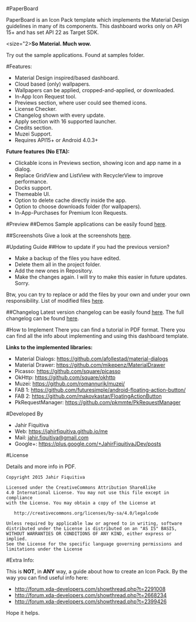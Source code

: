 #PaperBoard

PaperBoard is an Icon Pack template which implements the Material Design guidelines in many of its components.
This dashboard works only on API 15+ and has set API 22 as Target SDK.

<size="2><b>So Material. Much wow.</b></size>


Try out the sample applications. Found at samples folder.


#Features:
- Material Design inspired/based dashboard.
- Cloud based (only) wallpapers.
- Wallpapers can be applied, cropped-and-applied, or downloaded.
- In-App Icon Request tool.
- Previews section, where user could see themed icons.
- License Checker.
- Changelog shown with every update.
- Apply section with 16 supported launcher.
- Credits section.
- Muzei Support.
- Requires API15+ or Android 4.0.3+

<b>Future features (No ETA):</b>
- Clickable icons in Previews section, showing icon and app name in a dialog.
- Replace GridView and ListView with RecyclerView to improve performance.
- Docks support.
- Themeable UI.
- Option to delete cache directly inside the app.
- Option to choose downloads folder (for wallpapers).
- In-App-Purchases for Premium Icon Requests.



#Preview
##Demos
Sample applications can be easily found [here](https://github.com/jahirfiquitiva/PaperBoard/tree/master/samples).

##Screenshots
Give a look at the screenshots [here](https://github.com/jahirfiquitiva/PaperBoard/tree/master/screenshots).



#Updating Guide
##How to update if you had the previous version?
- Make a backup of the files you have edited.
- Delete them all in the project folder.
- Add the new ones in Repository.
- Make the changes again.
I will try to make this easier in future updates. Sorry.

Btw, you can try to replace or add the files by your own and under your own responsibility.
List of modified files [here](https://github.com/jahirfiquitiva/PaperBoard/blob/master/fmilu.txt).

##Changelog
Latest version changelog can be easily found [here](https://github.com/jahirfiquitiva/PaperBoard/releases/latest).
The full changelog can be found [here](https://github.com/jahirfiquitiva/PaperBoard/releases).


#How to Implement
There you can find a tutorial in PDF format.
There you can find all the info about implementing and using this dashboard template.

      
<b>Links to the implemented libraries:</b>
* Material Dialogs: https://github.com/afollestad/material-dialogs
* Material Drawer: https://github.com/mikepenz/MaterialDrawer
* Picasso: https://github.com/square/picasso
* OkHttp: https://github.com/square/okhttp
* Muzei: https://github.com/romannurik/muzei/
* FAB 1: https://github.com/futuresimple/android-floating-action-button/
* FAB 2: https://github.com/makovkastar/FloatingActionButton
* PkRequestManager: https://github.com/pkmmte/PkRequestManager
    
    
#Developed By

* Jahir Fiquitiva
* Web: https://jahirfiquitiva.github.io/me 
* Mail: jahir.fiquitiva@gmail.com
* Google+: https://plus.google.com/+JahirFiquitivaJDev/posts
    
    
#License

Details and more info in PDF.

    Copyright 2015 Jahir Fiquitiva

    Licensed under the CreativeCommons Attribution ShareAlike
    4.0 International License. You may not use this file except in compliance 
    with the License. You may obtain a copy of the License at

       http://creativecommons.org/licenses/by-sa/4.0/legalcode

    Unless required by applicable law or agreed to in writing, software
    distributed under the License is distributed on an "AS IS" BASIS,
    WITHOUT WARRANTIES OR CONDITIONS OF ANY KIND, either express or implied.
    See the License for the specific language governing permissions and
    limitations under the License


#Extra Info:

This is <b>NOT</b>, in <b>ANY</b> way, a guide about how to create an Icon Pack.
By the way you can find useful info here:
- http://forum.xda-developers.com/showthread.php?t=2291008
- http://forum.xda-developers.com/showthread.php?t=2668234
- http://forum.xda-developers.com/showthread.php?t=2399426

Hope it helps.
